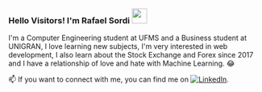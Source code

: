 ### Hello Visitors! I'm Rafael Sordi <img src="https://raw.githubusercontent.com/MartinHeinz/MartinHeinz/master/wave.gif" width="30px">

I'm a Computer Engineering student at UFMS and a Business student at UNIGRAN, I love learning new subjects, I'm very interested in web development, I also learn about the Stock Exchange and Forex since 2017 and I have a relationship of love and hate with Machine Learning. :joy:

:mailbox: If you want to connect with me, you can find me on [![LinkedIn][2.2]][2].

<!-- Icons -->

[2.2]: https://raw.githubusercontent.com/MartinHeinz/MartinHeinz/master/linkedin-3-16.png (LinkedIn icon without padding)

<!-- Links to your social media accounts -->

[2]: https://www.linkedin.com/in/rafael-sordi/